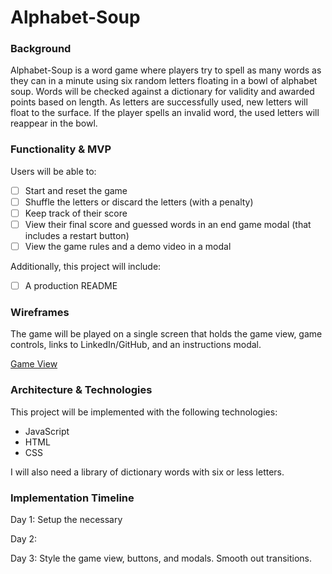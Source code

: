 # Alphabet-Soup

### Background

Alphabet-Soup is a word game where players try to spell as many words as they can in a minute using six random letters floating in a bowl of alphabet soup. Words will be checked against a dictionary for validity and awarded points based on length. As letters are successfully used, new letters will float to the surface. If the player spells an invalid word, the used letters will reappear in the bowl.

### Functionality & MVP

Users will be able to:

- [ ] Start and reset the game
- [ ] Shuffle the letters or discard the letters (with a penalty)
- [ ] Keep track of their score
- [ ] View their final score and guessed words in an end game modal (that includes a restart button)
- [ ] View the game rules and a demo video in a modal

Additionally, this project will include:

- [ ] A production README

### Wireframes

The game will be played on a single screen that holds the game view, game controls, links to LinkedIn/GitHub, and an instructions modal.

[Game View]('/assets/images/gameview.png')

### Architecture & Technologies

This project will be implemented with the following technologies:

- JavaScript
- HTML
- CSS

I will also need a library of dictionary words with six or less letters.

### Implementation Timeline

Day 1: Setup the necessary

Day 2:

Day 3: Style the game view, buttons, and modals. Smooth out transitions.
